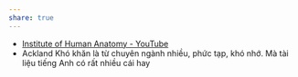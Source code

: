 ```yaml
---
share: true
---
```

- [Institute of Human Anatomy - YouTube](https://youtube.com/@TheAnatomyLab)
- Ackland
Khó khăn là từ chuyên ngành nhiều, phức tạp, khó nhớ. Mà tài liệu tiếng Anh có rất nhiều cái hay
